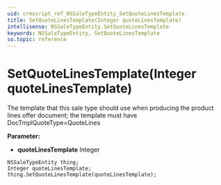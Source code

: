 ```yaml
---
uid: crmscript_ref_NSSaleTypeEntity_SetQuoteLinesTemplate
title: SetQuoteLinesTemplate(Integer quoteLinesTemplate)
intellisense: NSSaleTypeEntity.SetQuoteLinesTemplate
keywords: NSSaleTypeEntity, GetQuoteLinesTemplate
so.topic: reference
---
```


# SetQuoteLinesTemplate(Integer quoteLinesTemplate)

The template that this sale type should use when producing the product lines offer document; the template must have DocTmplQuoteType=QuoteLines

**Parameter:** 
 - **quoteLinesTemplate** Integer

```crmscript
NSSaleTypeEntity thing;
Integer quoteLinesTemplate;
thing.SetQuoteLinesTemplate(quoteLinesTemplate);
```

